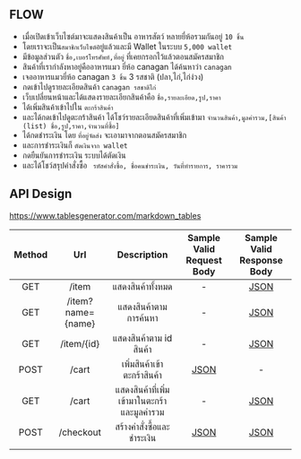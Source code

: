 ## FLOW 

- เมื่อเปิดเข้าเว็บไซต์มาจะแสดงสินค้าเป็น อาหารสัตว์ หลายยี่ห้อรวมกันอยู่ `10 ชิ้น`
- โดยเราจะเป็น`สมาชิกเว็บไซต์`อยู่แล้วและมี Wallet ในระบบ `5,000 wallet`
- มีข้อมูลส่วนตัว `ชื่อ,เบอร์โทรศัพท์,ที่อยู่` ที่เคยกรอกไว้แล้วตอนสมัครสมาชิก
- สินค้าที่เรากำลังหาอยู่คืออาหารแมว ยี่ห้อ canagan ได้ค้นหาว่า `canagan` 
- เจออาหารแมวยี่ห้อ canagan `3 ชิ้น` 3 รสชาติ (ปลา,ไก่,ไก่ง่วง)
- กดเข้าไปดูรายละเอียดสินค้า `canagan รสชาติไก่`
- เว็บเปลี่ยนหน้าและได้แสดงรายละเอียกสินค้าคือ `ชื่อ,รายละเอียด,รูป,ราคา`
- ได้เพิ่มสินค้าเข้าไปใน `ตะกร้าสินค้า` 
- และได้กดเข้าไปดูตะกร้าสินค้า ได้โชว์รายละเอียดสินค้าที่เพิ่มเข้ามา
` จำนวนสินค้า,มูลค่ารวม,[สินค้า (list) ชื่อ,รูป,ราคา,จำนวนที่ซื้อ] `
- ได้กดชำระเงิน โดย  `ที่อยู่จัดส่ง` จะเอามาจากตอนสมัครสมาชิก
- และการชำระเงินก็ `ตัดเงินจาก wallet`
- กดยืนยันการชำระเงิน ระบบได้ตัดเงิน
- และได้โชว์สรุปคำสั่งซื้อ
` รหัสคำสั่งซื้อ, ชื่อคนชำระเงิน, วันที่ทำรายการ, ราคารวม`



## API Design
https://www.tablesgenerator.com/markdown_tables

| Method |        Url        |             Description            |                                                  Sample Valid Request Body                                                 |                                                   Sample Valid Response Body                                                  |
|:------:|:-----------------:|:----------------------------------:|:--------------------------------------------------------------------------------------------------------------------------:|:-----------------------------------------------------------------------------------------------------------------------------:|
|   GET  |       /item       |            แสดงสินค้าทั้งหมด           |                                                              -                                                             |  [JSON](https://github.com/aditepDev/assignment-java-boot-camp/blob/feature/week1/api_design/response_body/show_itemList.md)  |
|   GET  | /item?name={name} |         แสดงสินค้าตามการค้นหา         |                                                              -                                                             | [JSON](https://github.com/aditepDev/assignment-java-boot-camp/blob/feature/week1/api_design/response_body/show_itemSearch.md) |
|   GET  |     /item/{id}    |         แสดงสินค้าตาม id สินค้า        |                                                              -                                                             |    [JSON](https://github.com/aditepDev/assignment-java-boot-camp/blob/feature/week1/api_design/response_body/show_item.md)    |
|  POST  |       /cart       |         เพิ่มสินค้าเข้าตะกร้าสินค้า        |    [JSON](https://github.com/aditepDev/assignment-java-boot-camp/blob/feature/week1/api_design/request_body/add_cart.md)   |                                                               -                                                               |
|   GET  |       /cart       | แสดงสินค้าที่เพิ่มเข้ามาในตะกร้าและมูลค่ารวม |                                                              -                                                             |    [JSON](https://github.com/aditepDev/assignment-java-boot-camp/blob/feature/week1/api_design/response_body/show_cart.md)    |
|  POST  |     /checkout     |        สร้างคำสั่งซื้อและชำระเงิน        | [JSON](https://github.com/aditepDev/assignment-java-boot-camp/blob/feature/week1/api_design/request_body/checkout_cart.md) |  [JSON](https://github.com/aditepDev/assignment-java-boot-camp/blob/feature/week1/api_design/response_body/checkout_cart.md)  |
|        |                   |                                    |                                                                                                                            |                                                                                                                               |
